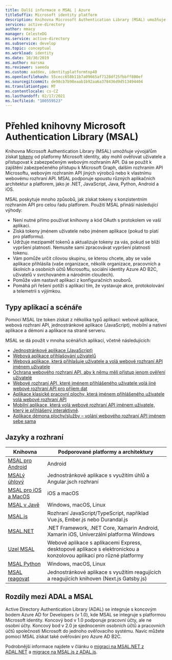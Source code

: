 ```yaml
---
title: Další informace o MSAL | Azure
titleSuffix: Microsoft identity platform
description: Knihovna Microsoft Authentication Library (MSAL) umožňuje vývojářům aplikací získat tokeny, aby mohli volat zabezpečená webová rozhraní API. Tato webová rozhraní API můžou být Microsoft Graph, jiná rozhraní API Microsoftu, webová rozhraní API třetích stran nebo vlastní webové rozhraní API. MSAL podporuje více architektur aplikací a platforem.
services: active-directory
author: mmacy
manager: CelesteDG
ms.service: active-directory
ms.subservice: develop
ms.topic: conceptual
ms.workload: identity
ms.date: 10/30/2019
ms.author: marsma
ms.reviewer: saeeda
ms.custom: aaddev, identityplatformtop40
ms.openlocfilehash: 55cecc658b11b7a09665af7128df25fbbff800ef
ms.sourcegitcommit: de98cb7b98eaab1b92aa6a378436d9d513494404
ms.translationtype: MT
ms.contentlocale: cs-CZ
ms.lasthandoff: 02/17/2021
ms.locfileid: "100559523"
---
```

# <a name="overview-of-the-microsoft-authentication-library-msal"></a>Přehled knihovny Microsoft Authentication Library (MSAL)
Knihovna Microsoft Authentication Library (MSAL) umožňuje vývojářům získat [tokeny](developer-glossary.md#security-token) od platformy Microsoft identity, aby mohli ověřovat uživatele a přistupovat k zabezpečeným webovým rozhraním API. Dá se použít k zajištění zabezpečeného přístupu k Microsoft Graph, dalším rozhraním API Microsoftu, webovým rozhraním API jiných výrobců nebo k vlastnímu webovému rozhraní API. MSAL podporuje spoustu různých aplikačních architektur a platforem, jako je .NET, JavaScript, Java, Python, Android a iOS.

MSAL poskytuje mnoho způsobů, jak získat tokeny s konzistentním rozhraním API pro celou řadu platforem. Použití MSAL přináší následující výhody:

* Není nutné přímo používat knihovny a kód OAuth s protokolem ve vaší aplikaci.
* Získá tokeny jménem uživatele nebo jménem aplikace (pokud to platí pro platformu).
* Udržuje mezipaměť tokenů a aktualizuje tokeny za vás, pokud se blíží vypršení platnosti. Nemusíte sami zpracovávat vypršení platnosti tokenu.
* Vám pomůže určit cílovou skupinu, se kterou chcete, aby se vaše aplikace přihlásila (vaše organizace, několik organizace, pracovních a školních a osobních účtů Microsoftu, sociální identity Azure AD B2C, uživatelů v svrchovaném a národním cloudech).
* Pomůže vám nastavit aplikaci z konfiguračních souborů.
* Pomáhá při řešení potíží s aplikací tím, že vystavuje akce, protokolování a telemetrii s výjimkou.

## <a name="application-types-and-scenarios"></a>Typy aplikací a scénáře
Pomocí MSAL lze token získat z několika typů aplikací: webové aplikace, webová rozhraní API, jednostránkové aplikace (JavaScript), mobilní a nativní aplikace a démoni a aplikace na straně serveru.

MSAL se dá použít v mnoha scénářích aplikací, včetně následujících:

* [Jednostránkové aplikace (JavaScript)](scenario-spa-overview.md)
* [Webová aplikace přihlašování uživatelů](scenario-web-app-sign-user-overview.md)
* [Webová aplikace, která přihlašuje uživatele a volá webové rozhraní API jménem uživatele](scenario-web-app-call-api-overview.md)
* [Ochrana webového rozhraní API, aby k němu měli přístup jenom ověření uživatelé](scenario-protected-web-api-overview.md)
* [Webové rozhraní API, které jménem přihlášeného uživatele volá jiné webové rozhraní API pro příjem dat](scenario-web-api-call-api-overview.md)
* [Aplikace klasické pracovní plochy, která jménem přihlášeného uživatele volá webové rozhraní API](scenario-desktop-overview.md)
* [Mobilní aplikace, která volá webové rozhraní API jménem uživatele, který je přihlášený interaktivně](scenario-mobile-overview.md).
* [Aplikace démona plochy/služby – volání webového rozhraní API jménem sebe sama](scenario-daemon-overview.md)

## <a name="languages-and-frameworks"></a>Jazyky a rozhraní

| Knihovna | Podporované platformy a architektury|
| --- | --- |
| [MSAL pro Android](https://github.com/AzureAD/microsoft-authentication-library-for-android)|Android|
| [MSALý úhlový](https://github.com/AzureAD/microsoft-authentication-library-for-js/tree/dev/lib/msal-angular)| Jednostránkové aplikace s využitím úhlů a Angular.jsch rozhraní|
| [MSAL pro iOS a MacOS](https://github.com/AzureAD/microsoft-authentication-library-for-objc)|iOS a macOS|
| [MSAL v Javě](https://github.com/AzureAD/microsoft-authentication-library-for-java)|Windows, macOS, Linux|
| [MSAL.js](https://github.com/AzureAD/microsoft-authentication-library-for-js/tree/dev/lib/msal-browser)| Rozhraní JavaScript/TypeScript, například Vue.js, Ember.js nebo Durandal.js|
| [MSAL.NET](https://github.com/AzureAD/microsoft-authentication-library-for-dotnet)| .NET Framework, .NET Core, Xamarin Android, Xamarin iOS, Univerzální platforma Windows|
| [Uzel MSAL](https://github.com/AzureAD/microsoft-authentication-library-for-js/tree/dev/lib/msal-node)|Webové aplikace s aplikacemi Express, desktopové aplikace s elektronickou a konzolovou aplikací pro různé platformy|
| [MSAL Python](https://github.com/AzureAD/microsoft-authentication-library-for-python)|Windows, macOS, Linux|
| [MSAL reagovat](https://github.com/AzureAD/microsoft-authentication-library-for-js/tree/dev/lib/msal-react)| Jednostránkové aplikace s využitím reagujících a reagujících knihoven (Next.js Gatsby.js)|

## <a name="differences-between-adal-and-msal"></a>Rozdíly mezi ADAL a MSAL

Active Directory Authentication Library (ADAL) se integruje s koncovým bodem Azure AD for Developers (v 1.0), kde MSAL se integruje s platformou Microsoft identity. Koncový bod v 1.0 podporuje pracovní účty, ale ne osobní účty. Koncový bod v 2.0 je sjednocením osobních účtů a pracovních účtů společnosti Microsoft do jednoho ověřovacího systému. Navíc můžete pomocí MSAL získat také ověřování pro Azure AD B2C.

Podrobnější informace najdete v článku o [migraci na MSAL.NET z ADAL.NET](msal-net-migration.md) a [migrace na MSAL.js z ADAL.js](msal-compare-msal-js-and-adal-js.md).
